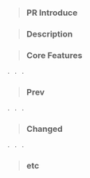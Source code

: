 > ### PR Introduce

> ### Description

> ### Core Features

```java
. . .
```

> ### Prev

```java
. . .
```

> ### Changed

```java
. . .
```

> ### etc
